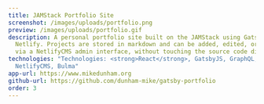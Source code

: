 ```yaml
---
title: JAMStack Portfolio Site
screenshot: /images/uploads/portfolio.png
preview: /images/uploads/portfolio.gif
description: A personal portfolio site built on the JAMStack using Gatsby and
  Netlify. Projects are stored in markdown and can be added, edited, or removed
  via a NetlifyCMS admin interface, without touching the source code directly.
technologies: "Technologies: <strong>React</strong>, GatsbyJS, GraphQL, Netlify,
  NetlifyCMS, Bulma"
app-url: https://www.mikedunham.org
github-url: https://github.com/dunham-mike/gatsby-portfolio
order: 3
---
```

